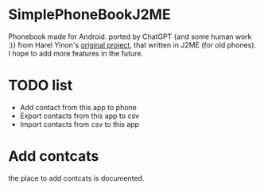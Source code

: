 # SimplePhoneBookJ2ME
Phonebook made for Android.
ported by ChatGPT {and some human work :)} from Harel Yinon's [original project](https://github.com/HarelYinon/SimplePhoneBookJ2ME), that written in J2ME (for old phones).
I hope to add more features in the future.
# TODO list
- Add contact from this app to phone
- Export contacts from this app to csv
- Import contacts from csv to this app
# Add contcats
the place to add contcats is documented.
